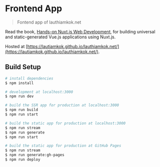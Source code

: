 # Frontend App

> Fontend app of lauthiamkok.net

Read the book, [Hands-on Nuxt.js Web Development](https://www.packtpub.com/product/hands-on-nuxt-js-web-development/9781789952698), for building universal and static-generated Vue.js applications using Nuxt.js.

Hosted at [https://lautiamkok.github.io/lauthiamkok.net/](https://lautiamkok.github.io/lauthiamkok.net/).

## Build Setup

```bash
# install dependencies
$ npm install

# development at localhost:3000
$ npm run dev

# build the SSR app for production at localhost:3000
$ npm run build
$ npm run start

# build the static app for production at localhost:3000
$ npm run stream
$ npm run generate
$ npm run start

# build the static app for production at GitHub Pages
$ npm run stream
$ npm run generate:gh-pages
$ npm run deploy
```
